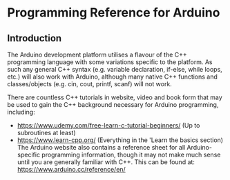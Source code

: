 # Programming Reference for Arduino
## Introduction
The Arduino development platform utilises a flavour of the C++ programming language with some variations specific to the platform. As such any general C++ syntax (e.g. variable declaration, if-else, while loops, etc.) will also work with Arduino, although many native C++ functions and classes/objects (e.g. cin, cout, printf, scanf) will not work.  
  
There are countless C++ tutorials in website, video and book form that may be used to gain the C++ background necessary for Arduino programming, including:
* https://www.udemy.com/free-learn-c-tutorial-beginners/ (Up to subroutines at least)
* https://www.learn-cpp.org/ (Everything in the 'Learn the basics section)
The Arduino website also contains a reference sheet for all Arduino-specific programming information, though it may not make much sense until you are generally familiar with C++. This can be found at: https://www.arduino.cc/reference/en/
<!--stackedit_data:
eyJoaXN0b3J5IjpbLTE5MDQ1NzA4NzcsLTExNTMyOTY3MjMsMT
Q2NzU2NDAwOSwtMTY3OTY3OTI4MV19
-->